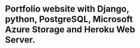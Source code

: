 # Portfolio website with Django, python, PostgreSQL, Microsoft Azure Storage and Heroku Web Server.

